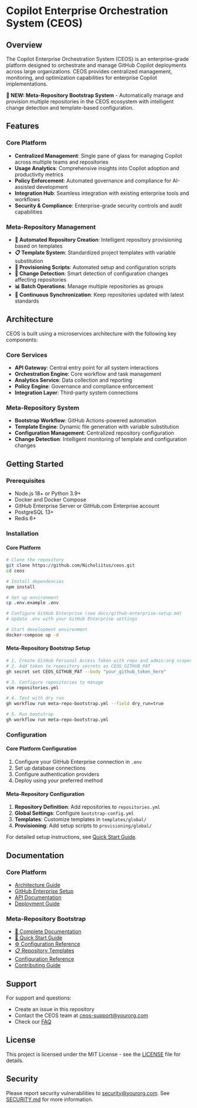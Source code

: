 # Copilot Enterprise Orchestration System (CEOS)

## Overview

The Copilot Enterprise Orchestration System (CEOS) is an enterprise-grade platform designed to orchestrate and manage GitHub Copilot deployments across large organizations. CEOS provides centralized management, monitoring, and optimization capabilities for enterprise Copilot implementations.

**🚀 NEW: Meta-Repository Bootstrap System** - Automatically manage and provision multiple repositories in the CEOS ecosystem with intelligent change detection and template-based configuration.

## Features

### Core Platform
- **Centralized Management**: Single pane of glass for managing Copilot across multiple teams and repositories
- **Usage Analytics**: Comprehensive insights into Copilot adoption and productivity metrics
- **Policy Enforcement**: Automated governance and compliance for AI-assisted development
- **Integration Hub**: Seamless integration with existing enterprise tools and workflows
- **Security & Compliance**: Enterprise-grade security controls and audit capabilities

### Meta-Repository Management
- **🤖 Automated Repository Creation**: Intelligent repository provisioning based on templates
- **📋 Template System**: Standardized project templates with variable substitution
- **🔧 Provisioning Scripts**: Automated setup and configuration scripts
- **🎯 Change Detection**: Smart detection of configuration changes affecting repositories
- **📊 Batch Operations**: Manage multiple repositories as groups
- **🔄 Continuous Synchronization**: Keep repositories updated with latest standards

## Architecture

CEOS is built using a microservices architecture with the following key components:

### Core Services
- **API Gateway**: Central entry point for all system interactions
- **Orchestration Engine**: Core workflow and task management
- **Analytics Service**: Data collection and reporting
- **Policy Engine**: Governance and compliance enforcement
- **Integration Layer**: Third-party system connections

### Meta-Repository System
- **Bootstrap Workflow**: GitHub Actions-powered automation
- **Template Engine**: Dynamic file generation with variable substitution
- **Configuration Management**: Centralized repository configuration
- **Change Detection**: Intelligent monitoring of template and configuration changes

## Getting Started

### Prerequisites

- Node.js 18+ or Python 3.9+
- Docker and Docker Compose
- GitHub Enterprise Server or GitHub.com Enterprise account
- PostgreSQL 13+
- Redis 6+

### Installation

#### Core Platform
```bash
# Clone the repository
git clone https://github.com/Nicholiitus/ceos.git
cd ceos

# Install dependencies
npm install

# Set up environment
cp .env.example .env

# Configure GitHub Enterprise (see docs/github-enterprise-setup.md)
# Update .env with your GitHub Enterprise settings

# Start development environment
docker-compose up -d
```

#### Meta-Repository Bootstrap Setup
```bash
# 1. Create GitHub Personal Access Token with repo and admin:org scopes
# 2. Add token to repository secrets as CEOS_GITHUB_PAT
gh secret set CEOS_GITHUB_PAT --body "your_github_token_here"

# 3. Configure repositories to manage
vim repositories.yml

# 4. Test with dry run
gh workflow run meta-repo-bootstrap.yml --field dry_run=true

# 5. Run bootstrap
gh workflow run meta-repo-bootstrap.yml
```

### Configuration

#### Core Platform Configuration
1. Configure your GitHub Enterprise connection in `.env`
2. Set up database connections
3. Configure authentication providers
4. Deploy using your preferred method

#### Meta-Repository Configuration
1. **Repository Definition**: Add repositories to `repositories.yml`
2. **Global Settings**: Configure `bootstrap-config.yml`
3. **Templates**: Customize templates in `templates/global/`
4. **Provisioning**: Add setup scripts to `provisioning/global/`

For detailed setup instructions, see [Quick Start Guide](QUICK-START-BOOTSTRAP.md).

## Documentation

### Core Platform
- [Architecture Guide](docs/architecture.md)
- [GitHub Enterprise Setup](docs/github-enterprise-setup.md)
- [API Documentation](docs/api.md)
- [Deployment Guide](docs/deployment.md)

### Meta-Repository Bootstrap
- [📖 Complete Documentation](docs/meta-repo-bootstrap.md)
- [🚀 Quick Start Guide](QUICK-START-BOOTSTRAP.md)
- [⚙️ Configuration Reference](bootstrap-config.yml)
- [📋 Repository Templates](templates/)
- [Configuration Reference](docs/configuration.md)
- [Contributing Guide](CONTRIBUTING.md)

## Support

For support and questions:
- Create an issue in this repository
- Contact the CEOS team at ceos-support@yourorg.com
- Check our [FAQ](docs/faq.md)

## License

This project is licensed under the MIT License - see the [LICENSE](LICENSE) file for details.

## Security

Please report security vulnerabilities to security@yourorg.com. See [SECURITY.md](SECURITY.md) for more information.
